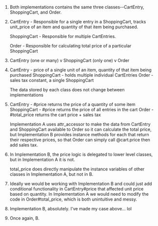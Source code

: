 1. Both implementations contains the same three classes--CartEntry, ShoppingCart, and Order.

2. CartEntry - Responsible for a single entry in a ShoppingCart, tracks unit_price of an item and quantity of that item being purchased.

   ShoppingCart - Responsible for multiple CartEntries.

   Order - Responsible for calculating total price of a particular ShoppingCart

3. CartEntry (one or many)
           v
   ShoppingCart (only one)
           v
         Order

4. CartEntry - price of a single unit of an item, quantity of that item being purchased
   ShoppingCart - holds multiple individual CartEntries
   Order - sales tax constant, a single ShoppingCart

   The data stored by each class does not change between implementations

5. CartEntry - #price returns the price of a quantity of some item
   ShoppingCart - #price returns the price of all entries in the cart
   Order - #total_price returns the cart price + sales tax

   Implementation A uses attr_accessor to make the data from CartEntry and ShoppingCart available to Order so it can calculate the total price, but Implementation B provides instance methods for each that return their respective prices, so that Order can simply call @cart.price then add sales tax.

6. In Implementation B, the price logic is delegated to lower level classes, but in Implementation A it is not.

   total_price does directly manipulate the instance variables of other classes in Implementation A, but not in B.

7. Ideally we would be working with Implementation B and could just add conditional functionality in CartEntry#price that affected unit price based on quantity. In Implementation A we would need to modify the code in Order#total_price, which is both unintuitive and messy.

8. Implementation B, absolutely. I've made my case above... lol

9. Once again, B. 
